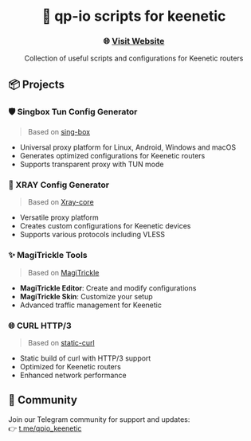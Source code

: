 <div align="center">
  
# 🚀 qp-io scripts for keenetic

### 🌐 [Visit Website](https://qp-io.github.io/)

Collection of useful scripts and configurations for Keenetic routers

</div>

## 📦 Projects

### 🛡️ Singbox Tun Config Generator
> Based on [sing-box](https://github.com/SagerNet/sing-box)
- Universal proxy platform for Linux, Android, Windows and macOS
- Generates optimized configurations for Keenetic routers
- Supports transparent proxy with TUN mode

### 🔄 XRAY Config Generator
> Based on [Xray-core](https://github.com/XTLS/Xray-core)
- Versatile proxy platform
- Creates custom configurations for Keenetic devices
- Supports various protocols including VLESS

### ✨ MagiTrickle Tools
> Based on [MagiTrickle](https://github.com/MagiTrickle/MagiTrickle)
- **MagiTrickle Editor**: Create and modify configurations
- **MagiTrickle Skin**: Customize your setup
- Advanced traffic management for Keenetic

### 🌐 CURL HTTP/3
> Based on [static-curl](https://github.com/stunnel/static-curl)
- Static build of curl with HTTP/3 support
- Optimized for Keenetic routers
- Enhanced network performance

## 💬 Community
Join our Telegram community for support and updates:  
👉 [t.me/qpio_keenetic](https://t.me/qpio_keenetic)
